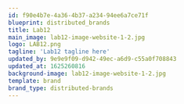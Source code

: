 ```yaml
---
id: f90e4b7e-4a36-4b37-a234-94ee6a7ce71f
blueprint: distributed_brands
title: Lab12
main_image: lab12-image-website-1-2.jpg
logo: LAB12.png
tagline: 'Lab12 tagline here'
updated_by: 9e9e9f09-d942-49ec-a6d9-c55a0f708843
updated_at: 1625260816
background-image: lab12-image-website-1-2.jpg
template: brand
brand_type: distributed-brands
---
```

